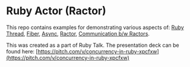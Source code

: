 # Ruby Actor (Ractor)
This repo contains examples for demonstrating various aspects of:
[Ruby Thread](https://github.com/RajRoR/ractor_talk/blob/master/lib/thread.rb),
[Fiber](https://github.com/RajRoR/ractor_talk/blob/master/lib/fiber.rb),
[Async](https://github.com/RajRoR/ractor_talk/blob/master/lib/async.rb),
[Ractor](https://github.com/RajRoR/ractor_talk/blob/master/lib/ractor.rb),
[Communication b/w Ractors](https://github.com/RajRoR/ractor_talk/blob/master/lib/ractor_communciation.rb).

This was created as a part of Ruby Talk. The presentation deck can be found here:
[https://pitch.com/v/concurrency-in-ruby-xpcfxw](https://pitch.com/v/concurrency-in-ruby-xpcfxw)